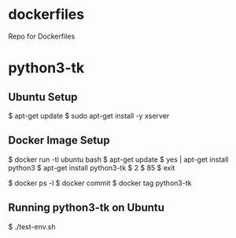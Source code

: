 # dockerfiles
Repo for Dockerfiles

# python3-tk

## Ubuntu Setup 

$ apt-get update
$ sudo apt-get install -y xserver

## Docker Image Setup

$ docker run -ti ubuntu bash
$ apt-get update 
$ yes | apt-get install python3
$ apt-get install python3-tk
$ 2
$ 85
$ exit

$ docker ps -l
$ docker commit <CONTAINER ID> 
$ docker tag <SHA> python3-tk

## Running python3-tk on Ubuntu

$ ./test-env.sh